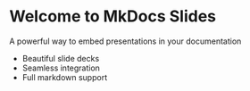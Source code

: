# Welcome to MkDocs Slides

A powerful way to embed presentations in your documentation

- Beautiful slide decks
- Seamless integration
- Full markdown support 